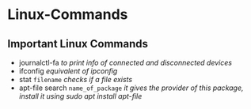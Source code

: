 # Linux-Commands


## Important Linux Commands

* journalctl-fa  *to print info of connected and disconnected devices*
* ifconfig  *equivalent of ipconfig*
* stat `filename` *checks if a file exists*
* apt-file search `name_of_package` *it gives the provider of this package, install it using sudo apt install apt-file*
